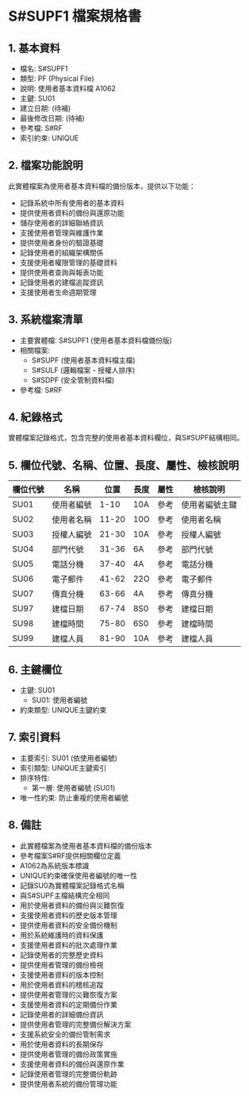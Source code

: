 # S#SUPF1 檔案規格書

## 1. 基本資料
- 檔名: S#SUPF1
- 類型: PF (Physical File)
- 說明: 使用者基本資料檔 A1062
- 主鍵: SU01
- 建立日期: (待補)
- 最後修改日期: (待補)
- 參考檔: S#RF
- 索引約束: UNIQUE

## 2. 檔案功能說明
此實體檔案為使用者基本資料檔的備份版本，提供以下功能：
- 記錄系統中所有使用者的基本資料
- 提供使用者資料的備份與還原功能
- 儲存使用者的詳細聯絡資訊
- 支援使用者管理與維護作業
- 提供使用者身份的驗證基礎
- 記錄使用者的組織架構關係
- 支援使用者權限管理的基礎資料
- 提供使用者查詢與報表功能
- 記錄使用者的建檔追蹤資訊
- 支援使用者生命週期管理

## 3. 系統檔案清單
- 主要實體檔: S#SUPF1 (使用者基本資料檔備份版)
- 相關檔案: 
  - S#SUPF (使用者基本資料檔主檔)
  - S#SULF (邏輯檔案 - 授權人排序)
  - S#SDPF (安全管制資料檔)
- 參考檔: S#RF

## 4. 紀錄格式
實體檔案記錄格式，包含完整的使用者基本資料欄位，與S#SUPF結構相同。

## 5. 欄位代號、名稱、位置、長度、屬性、檢核說明
| 欄位代號 | 名稱 | 位置 | 長度 | 屬性 | 檢核說明 |
|----------|------|------|------|------|----------|
| SU01 | 使用者編號 | 1-10 | 10A | 參考 | 使用者編號主鍵 |
| SU02 | 使用者名稱 | 11-20 | 10O | 參考 | 使用者名稱 |
| SU03 | 授權人編號 | 21-30 | 10A | 參考 | 授權人編號 |
| SU04 | 部門代號 | 31-36 | 6A | 參考 | 部門代號 |
| SU05 | 電話分機 | 37-40 | 4A | 參考 | 電話分機 |
| SU06 | 電子郵件 | 41-62 | 22O | 參考 | 電子郵件 |
| SU07 | 傳真分機 | 63-66 | 4A | 參考 | 傳真分機 |
| SU97 | 建檔日期 | 67-74 | 8S0 | 參考 | 建檔日期 |
| SU98 | 建檔時間 | 75-80 | 6S0 | 參考 | 建檔時間 |
| SU99 | 建檔人員 | 81-90 | 10A | 參考 | 建檔人員 |

## 6. 主鍵欄位
- 主鍵: SU01
  - SU01: 使用者編號
- 約束類型: UNIQUE主鍵約束

## 7. 索引資料
- 主要索引: SU01 (依使用者編號)
- 索引類型: UNIQUE主鍵索引
- 排序特性: 
  - 第一層: 使用者編號 (SU01)
- 唯一性約束: 防止重複的使用者編號

## 8. 備註
- 此實體檔案為使用者基本資料檔的備份版本
- 參考檔案S#RF提供相關欄位定義
- A1062為系統版本標識
- UNIQUE約束確保使用者編號的唯一性
- 記錄SU0為實體檔案記錄格式名稱
- 與S#SUPF主檔結構完全相同
- 用於使用者資料的備份與災難恢復
- 支援使用者資料的歷史版本管理
- 提供使用者資料的安全備份機制
- 用於系統維護時的資料保護
- 支援使用者資料的批次處理作業
- 記錄使用者的完整歷史資料
- 提供使用者管理的備份檢視
- 支援使用者資料的版本控制
- 用於使用者資料的稽核追蹤
- 提供使用者管理的災難恢復方案
- 支援使用者資料的定期備份作業
- 記錄使用者的詳細備份資訊
- 提供使用者管理的完整備份解決方案
- 支援系統安全的備份管制需求
- 用於使用者資料的長期保存
- 提供使用者管理的備份政策實施
- 支援使用者資料的備份與還原作業
- 記錄使用者管理的完整備份軌跡
- 提供使用者系統的備份管理功能
